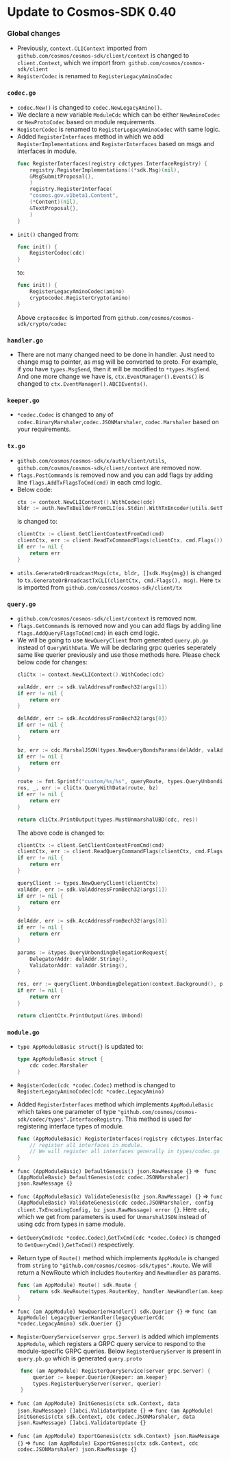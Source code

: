 # Update to Cosmos-SDK 0.40

### Global changes
* Previously, `context.CLIContext` imported from `github.com/cosmos/cosmos-sdk/client/context` is changed to `client.Context`, which we import from` github.com/cosmos/cosmos-sdk/client`
* `RegisterCodec` is renamed to `RegisterLegacyAminoCodec`

### `codec.go`
* `codec.New()` is changed to `codec.NewLegacyAmino()`.
* We declare a new variable `ModuleCdc` which can be either `NewAminoCodec` or `NewProtoCodec` based on module requirements.
* `RegisterCodec` is renamed to `RegisterLegacyAminoCodec` with same logic.
* Added `RegisterInterfaces` method in which we add `RegisterImplementations` and `RegisterInterfaces` based on msgs and interfaces in module.
    ```go
    func RegisterInterfaces(registry cdctypes.InterfaceRegistry) {
        registry.RegisterImplementations((*sdk.Msg)(nil),
		&MsgSubmitProposal{},
	    )
	    registry.RegisterInterface(
		"cosmos.gov.v1beta1.Content",
		(*Content)(nil),
		&TextProposal{},
	    )
    }
    ```
* `init()` changed from:
    ```go
    func init() {
	    RegisterCodec(cdc)
    }
    ```
    to:
    ```go
    func init() {
	    RegisterLegacyAminoCodec(amino)
	    cryptocodec.RegisterCrypto(amino)
    }
    ```
    Above `crptocodec` is imported from `github.com/cosmos/cosmos-sdk/crypto/codec`
    
### `handler.go`
* There are not many changed need to be done in handler. Just need to change msg to pointer, as msg will be converted to proto. For example, if you have `types.MsgSend`, then it will be modified to `*types.MsgSend`. And one more change we have is, `ctx.EventManager().Events()` is changed to `ctx.EventManager().ABCIEvents()`.
### `keeper.go`
* `*codec.Codec` is changed to any of `codec.BinaryMarshaler`,`codec.JSONMarshaler`, `codec.Marshaler` based on your requirements.

### `tx.go`
* `github.com/cosmos/cosmos-sdk/x/auth/client/utils`, `github.com/cosmos/cosmos-sdk/client/context` are removed now.
* `flags.PostCommands` is removed now and you can add flags by adding line `flags.AddTxFlagsToCmd(cmd)` in each cmd logic.
* Below code:
    ```go
    ctx := context.NewCLIContext().WithCodec(cdc)
    bldr := auth.NewTxBuilderFromCLI(os.Stdin).WithTxEncoder(utils.GetTxEncoder(cdc))
    ```
    is changed to:
    ```go
    clientCtx := client.GetClientContextFromCmd(cmd)
    clientCtx, err := client.ReadTxCommandFlags(clientCtx, cmd.Flags())
	if err != nil {
	    return err
	}
    ```
* `utils.GenerateOrBroadcastMsgs(ctx, bldr, []sdk.Msg{msg})` is changed to `tx.GenerateOrBroadcastTxCLI(clientCtx, cmd.Flags(), msg)`. Here `tx` is imported from `github.com/cosmos/cosmos-sdk/client/tx`

### `query.go`
* `github.com/cosmos/cosmos-sdk/client/context` is removed now.
* `flags.GetCommands` is removed now and you can add flags by adding line `flags.AddQueryFlagsToCmd(cmd)` in each cmd logic.
* We will be going to use `NewQueryClient` from generated `query.pb.go` instead of `QueryWithData`. We will be declaring grpc queries seperately same like querier previously and use those methods here. Please check below code for changes:
    ```go
    cliCtx := context.NewCLIContext().WithCodec(cdc)

    valAddr, err := sdk.ValAddressFromBech32(args[1])
    if err != nil {
        return err
    }

    delAddr, err := sdk.AccAddressFromBech32(args[0])
    if err != nil {
        return err
    }

    bz, err := cdc.MarshalJSON(types.NewQueryBondsParams(delAddr, valAddr))
    if err != nil {
        return err
    }

    route := fmt.Sprintf("custom/%s/%s", queryRoute, types.QueryUnbondingDelegation)
    res, _, err := cliCtx.QueryWithData(route, bz)
    if err != nil {
        return err
    }

    return cliCtx.PrintOutput(types.MustUnmarshalUBD(cdc, res))
    ```
    The above code is changed to:
    ```go
    clientCtx := client.GetClientContextFromCmd(cmd)
	clientCtx, err := client.ReadQueryCommandFlags(clientCtx, cmd.Flags())
	if err != nil {
        return err
	}

	queryClient := types.NewQueryClient(clientCtx)
	valAddr, err := sdk.ValAddressFromBech32(args[1])
    if err != nil {
        return err
    }

    delAddr, err := sdk.AccAddressFromBech32(args[0])
    if err != nil {
        return err
    }

    params := &types.QueryUnbondingDelegationRequest{
        DelegatorAddr: delAddr.String(),
        ValidatorAddr: valAddr.String(),
    }

    res, err := queryClient.UnbondingDelegation(context.Background(), params)
    if err != nil {
        return err
    }

    return clientCtx.PrintOutput(&res.Unbond)
    ```

### `module.go`
* `type AppModuleBasic struct{}` is  updated to:

    ```go
    type AppModuleBasic struct {
        cdc codec.Marshaler
    }
    ```
* `RegisterCodec(cdc *codec.Codec)` method is changed to `RegisterLegacyAminoCodec(cdc *codec.LegacyAmino)`
* Added `RegisterInterfaces` method which implements `AppModuleBasic` which takes one parameter of type `"github.com/cosmos/cosmos-sdk/codec/types".InterfaceRegistry`. This method is used for registering interface types of module.
    ```go
    func (AppModuleBasic) RegisterInterfaces(registry cdctypes.InterfaceRegistry) {
        // register all interfaces in module. 
        // We will register all interfaces generally in types/codec.go of module .
    }
    ```
* `func (AppModuleBasic) DefaultGenesis() json.RawMessage {}` => ` func (AppModuleBasic) DefaultGenesis(cdc codec.JSONMarshaler) json.RawMessage {}`
* `func (AppModuleBasic) ValidateGenesis(bz json.RawMessage) {}` => `func (AppModuleBasic) ValidateGenesis(cdc codec.JSONMarshaler, config client.TxEncodingConfig, bz json.RawMessage) error {}`. Here `cdc`, which we get from parameters is used for `UnmarshalJSON` instead of using cdc from types in same module.
* `GetQueryCmd(cdc *codec.Codec)`,`GetTxCmd(cdc *codec.Codec)` is changed to `GetQueryCmd()`,`GetTxCmd()` respectively.
* Return type of `Route()` method which implements `AppModule` is changed from `string` to `"github.com/cosmos/cosmos-sdk/types".Route`. We will return a NewRoute which includes `RouterKey` and `NewHandler` as params.
    ```go
    func (am AppModule) Route() sdk.Route {
        return sdk.NewRoute(types.RouterKey, handler.NewHandler(am.keeper))
    }
    ```
* `func (am AppModule) NewQuerierHandler() sdk.Querier {}` => `func (am AppModule) LegacyQuerierHandler(legacyQuerierCdc *codec.LegacyAmino) sdk.Querier {}`
* `RegisterQueryService(server grpc.Server)` is added which implements `AppModule`, which registers a GRPC query service to respond to the module-specific GRPC queries. Below `RegisterQueryServer` is present in `query.pb.go` which is generated `query.proto`
   
   ```go
    func (am AppModule) RegisterQueryService(server grpc.Server) {
	    querier := keeper.Querier{Keeper: am.keeper}
	    types.RegisterQueryServer(server, querier)
    }
    ```
   
* `func (am AppModule) InitGenesis(ctx sdk.Context, data json.RawMessage) []abci.ValidatorUpdate {}` => `func (am AppModule) InitGenesis(ctx sdk.Context, cdc codec.JSONMarshaler, data json.RawMessage) []abci.ValidatorUpdate {}`
* `func (am AppModule) ExportGenesis(ctx sdk.Context) json.RawMessage {}` => `func (am AppModule) ExportGenesis(ctx sdk.Context, cdc codec.JSONMarshaler) json.RawMessage {}`